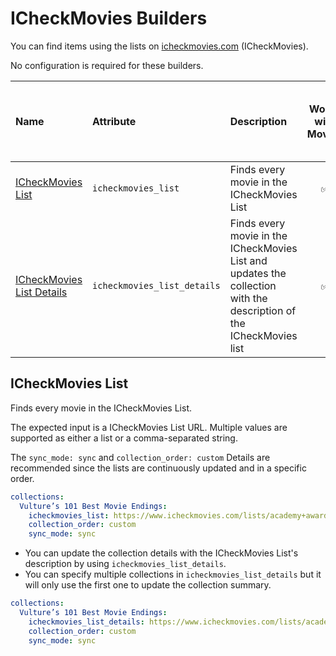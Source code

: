 # ICheckMovies Builders

You can find items using the lists on [icheckmovies.com](https://www.icheckmovies.com/) (ICheckMovies). 

No configuration is required for these builders.

| Name                                            | Attribute                   | Description                                                                                                         | Works with Movies | Works with Shows | Works with Playlists and Custom Sort |
|:------------------------------------------------|:----------------------------|:--------------------------------------------------------------------------------------------------------------------|:-----------------:|:----------------:|:------------------------------------:|
| [ICheckMovies List](#icheckmovies-list)         | `icheckmovies_list`         | Finds every movie in the ICheckMovies List                                                                          |      &#9989;      |     &#10060;     |               &#9989;                |
| [ICheckMovies List Details](#icheckmovies-list) | `icheckmovies_list_details` | Finds every movie in the ICheckMovies List and updates the collection with the description of the ICheckMovies list |      &#9989;      |     &#10060;     |               &#9989;                |

## ICheckMovies List

Finds every movie in the ICheckMovies List.

The expected input is a ICheckMovies List URL. Multiple values are supported as either a list or a comma-separated string.

The `sync_mode: sync` and `collection_order: custom` Details are recommended since the lists are continuously updated and in a specific order. 

```yaml
collections:
  Vulture’s 101 Best Movie Endings:
    icheckmovies_list: https://www.icheckmovies.com/lists/academy+award+-+best+picture
    collection_order: custom
    sync_mode: sync
```

* You can update the collection details with the ICheckMovies List's description by using `icheckmovies_list_details`.
* You can specify multiple collections in `icheckmovies_list_details` but it will only use the first one to update the collection summary.

```yaml
collections:
  Vulture’s 101 Best Movie Endings:
    icheckmovies_list_details: https://www.icheckmovies.com/lists/academy+award+-+best+picture
    collection_order: custom
    sync_mode: sync
```
